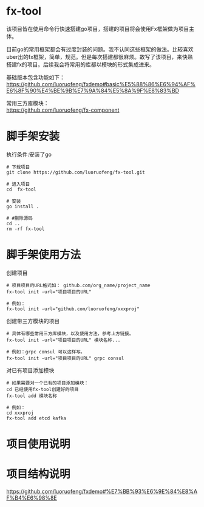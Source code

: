 # fx-tool
该项目皆在使用命令行快速搭建go项目，搭建的项目将会使用Fx框架做为项目主体。

目前go的常用框架都会有过度封装的问题。我不认同这些框架的做法。比较喜欢uber出的fx框架，简单，规范。但是每次搭建都很麻烦。故写了该项目，来快熟搭建fx的项目。后续我会将常用的库都以模块的形式集成进来。    

基础版本包含功能如下：    
https://github.com/luoruofeng/fxdemo#basic%E5%88%86%E6%94%AF%E6%8F%90%E4%BE%9B%E7%9A%84%E5%8A%9F%E8%83%BD

常用三方库模块：   
https://github.com/luoruofeng/fx-component        
   
# 脚手架安装    

执行条件:安装了go    

```shell
# 下载项目
git clone https://github.com/luoruofeng/fx-tool.git

# 进入项目
cd  fx-tool

# 安装
go install .

# #删除源码
cd ..
rm -rf fx-tool
```

# 脚手架使用方法
创建项目
```shell
# 项目项目的URL格式如： github.com/org_name/project_name
fx-tool init -url="项目项目的URL"

# 例如：
fx-tool init -url="github.com/luoruofeng/xxxproj"
```
  
创建带三方模块的项目
```shell
# 具体有哪些常用三方库模块，以及使用方法，参考上方链接。
fx-tool init -url="项目项目的URL" 模块名称...

# 例如：grpc consul 可以这样写。
fx-tool init -url="项目项目的URL" grpc consul
```

对已有项目添加模块
```shell
# 如果需要对一个已有的项目添加模块：
cd 已经使用fx-tool创建好的项目
fx-tool add 模块名称

# 例如：
cd xxxproj
fx-tool add etcd kafka
```

# 项目使用说明


# 项目结构说明
https://github.com/luoruofeng/fxdemo#%E7%BB%93%E6%9E%84%E8%AF%B4%E6%98%8E
